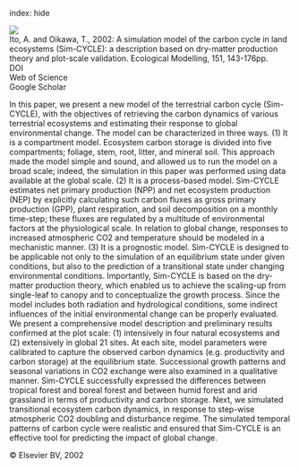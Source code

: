 index: hide

<div class="Citation">
    <div class="Citation-thumb CitationThumb-linked"  data-href="https://doi.org/10.1016/s0304-3800(01)00473-2">
      <img src="https://static.claimspace.cloud/climate-study-static/refs/thumbs/9/Ito_and_Oikawa_2002-thumb.png" />
    </div>

  <div class="Citation-body">
    <div class="Citation-text">Ito, A. and Oikawa, T., 2002: A simulation model of the carbon cycle in land ecosystems (Sim-CYCLE): a description based on dry-matter production theory and plot-scale validation. <span class="Article-journal">Ecological Modelling, </span><span class="Article-volume">151, </span>143-176pp.</div>
    <div class="Citation-links">
      <div class="CitationLink" data-href="https://doi.org/10.1016/s0304-3800(01)00473-2">
        <div class="CitationLink-icon CitationLink-Doi"></div>
        <div class="CitationLink-text">DOI</div>
      </div>
      <div class="CitationLink" data-href="http://cel.webofknowledge.com/InboundService.do?customersID=atyponcel&smartRedirect=yes&mode=FullRecord&IsProductCode=Yes&product=CEL&Init=Yes&Func=Frame&action=retrieve&SrcApp=literatum&SrcAuth=atyponcel&SID=7CNc3cIRaBKjGbSujFM&UT=WOS:000176080300003">
        <div class="CitationLink-icon CitationLink-Isi"></div>
        <div class="CitationLink-text">Web of Science</div>
      </div>
      <div class="CitationLink" data-href="https://scholar.google.com/scholar?q=10.1016/s0304-3800(01)00473-2">
        <div class="CitationLink-icon CitationLink-Scholar"></div>
        <div class="CitationLink-text">Google Scholar</div>
      </div>
    </div>
  </div>
</div>

In this paper, we present a new model of the terrestrial carbon cycle (Sim-CYCLE), with the objectives of retrieving the carbon dynamics of various terrestrial ecosystems and estimating their response to global environmental change. The model can be characterized in three ways. (1) It is a compartment model. Ecosystem carbon storage is divided into five compartments; foliage, stem, root, litter, and mineral soil. This approach made the model simple and sound, and allowed us to run the model on a broad scale; indeed, the simulation in this paper was performed using data available at the global scale. (2) It is a process-based model. Sim-CYCLE estimates net primary production (NPP) and net ecosystem production (NEP) by explicitly calculating such carbon fluxes as gross primary production (GPP), plant respiration, and soil decomposition on a monthly time-step; these fluxes are regulated by a multitude of environmental factors at the physiological scale. In relation to global change, responses to increased atmospheric CO2 and temperature should be modeled in a mechanistic manner. (3) It is a prognostic model. Sim-CYCLE is designed to be applicable not only to the simulation of an equilibrium state under given conditions, but also to the prediction of a transitional state under changing environmental conditions. Importantly, Sim-CYCLE is based on the dry-matter production theory, which enabled us to achieve the scaling-up from single-leaf to canopy and to conceptualize the growth process. Since the model includes both radiation and hydrological conditions, some indirect influences of the initial environmental change can be properly evaluated. We present a comprehensive model description and preliminary results confirmed at the plot scale: (1) intensively in four natural ecosystems and (2) extensively in global 21 sites. At each site, model parameters were calibrated to capture the observed carbon dynamics (e.g. productivity and carbon storage) at the equilibrium state. Successional growth patterns and seasonal variations in CO2 exchange were also examined in a qualitative manner. Sim-CYCLE successfully expressed the differences between tropical forest and boreal forest and between humid forest and arid grassland in terms of productivity and carbon storage. Next, we simulated transitional ecosystem carbon dynamics, in response to step-wise atmospheric CO2 doubling and disturbance regime. The simulated temporal patterns of carbon cycle were realistic and ensured that Sim-CYCLE is an effective tool for predicting the impact of global change.

<div class="Citation-copy">
&copy; Elsevier BV, 2002
</div>